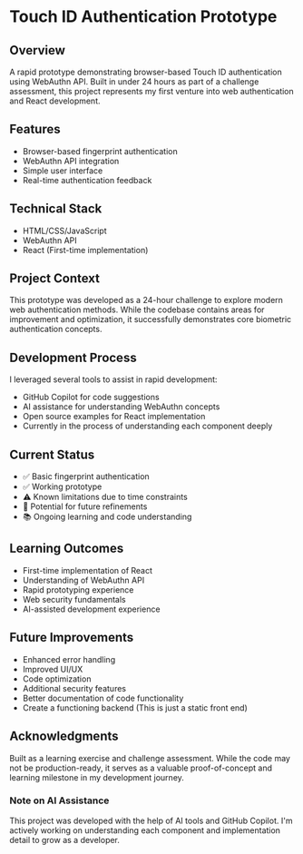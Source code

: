 # Touch ID Authentication Prototype

## Overview
A rapid prototype demonstrating browser-based Touch ID authentication using WebAuthn API. Built in under 24 hours as part of a challenge assessment, this project represents my first venture into web authentication and React development.

## Features
- Browser-based fingerprint authentication
- WebAuthn API integration
- Simple user interface
- Real-time authentication feedback

## Technical Stack
- HTML/CSS/JavaScript
- WebAuthn API
- React (First-time implementation)

## Project Context
This prototype was developed as a 24-hour challenge to explore modern web authentication methods. While the codebase contains areas for improvement and optimization, it successfully demonstrates core biometric authentication concepts.

## Development Process
I leveraged several tools to assist in rapid development:
- GitHub Copilot for code suggestions
- AI assistance for understanding WebAuthn concepts
- Open source examples for React implementation
- Currently in the process of understanding each component deeply

## Current Status
- ✅ Basic fingerprint authentication
- ✅ Working prototype
- ⚠️ Known limitations due to time constraints
- 🔄 Potential for future refinements
- 📚 Ongoing learning and code understanding

## Learning Outcomes
- First-time implementation of React
- Understanding of WebAuthn API
- Rapid prototyping experience
- Web security fundamentals
- AI-assisted development experience

## Future Improvements
- Enhanced error handling
- Improved UI/UX
- Code optimization
- Additional security features
- Better documentation of code functionality
- Create a functioning backend (This is just a static front end)

## Acknowledgments
Built as a learning exercise and challenge assessment. While the code may not be production-ready, it serves as a valuable proof-of-concept and learning milestone in my development journey.

### Note on AI Assistance
This project was developed with the help of AI tools and GitHub Copilot. I'm actively working on understanding each component and implementation detail to grow as a developer.
